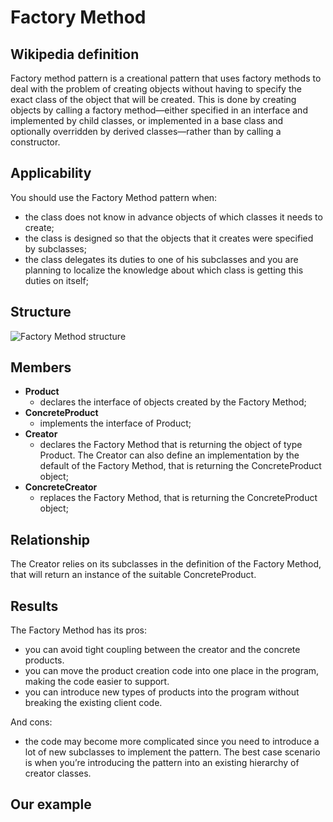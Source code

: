 # Factory Method

## Wikipedia definition

Factory method pattern is a creational pattern that uses factory methods to deal with the problem of creating objects without having to specify the exact class of the object that will be created. This is done by creating objects by calling a factory method—either specified in an interface and implemented by child classes, or implemented in a base class and optionally overridden by derived classes—rather than by calling a constructor.

## Applicability

You should use the Factory Method pattern when:

- the class does not know in advance objects of which classes it needs to create;
- the class is designed so that the objects that it creates were specified by subclasses;
- the class delegates its duties to one of his subclasses and you are planning to localize the knowledge about which class is getting this duties on itself;

## Structure

![Factory Method structure](https://i.stack.imgur.com/B9hpn.png)

## Members

- **Product**
  - declares the interface of objects created by the Factory Method;
- **ConcreteProduct**
  - implements the interface of Product;
- **Creator**
  - declares the Factory Method that is returning the object of type Product. The Creator can also define an implementation by the default of the Factory Method, that is returning the ConcreteProduct object;
- **ConcreteCreator**
  - replaces the Factory Method, that is returning the ConcreteProduct object;

## Relationship

The Creator relies on its subclasses in the definition of the Factory Method, that will return an instance of the suitable ConcreteProduct.

## Results

The Factory Method has its pros:

- you can avoid tight coupling between the creator and the concrete products.
- you can move the product creation code into one place in the program, making the code easier to support.
- you can introduce new types of products into the program without breaking the existing client code.

And cons:

- the code may become more complicated since you need to introduce a lot of new subclasses to implement the pattern. The best case scenario is when you’re introducing the pattern into an existing hierarchy of creator classes.

## Our example
